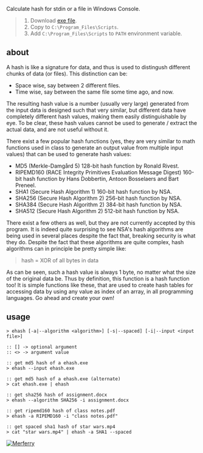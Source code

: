 ﻿Calculate hash for stdin or a file in Windows Console.
> 1. Download [exe file](https://github.com/winp/extra-hash/releases/download/1.0.0/ehash.exe).
> 2. Copy to `C:\Program_Files\Scripts`.
> 3. Add `C:\Program_Files\Scripts` to `PATH` environment variable.


## about

A hash is like a signature for data, and thus is used to distingush
different chunks of data (or files). This distinction can be:

- Space wise, say between 2 different files.
- Time wise, say between the same file some time ago, and now.

The resulting hash value is a number (usually very large) generated from the
input data is designed such that very similar, but different data have
completely different hash values, making them easily distinguishable by eye.
To be clear, these hash values cannot be used to generate / extract the actual
data, and are not useful without it.

There exist a few popular hash functions (yes, they are very similar to math
functions used in class to generate an output value from multiple input values)
that can be used to generate hash values:

- MD5 (Merkle-Damgård 5) 128-bit hash function by Ronald Rivest.
- RIPEMD160 (RACE Integrity Primitives Evaluation Message Digest) 160-bit hash
  function by Hans Dobbertin, Antoon Bosselaers and Bart Preneel.
- SHA1 (Secure Hash Algorithm 1) 160-bit hash function by NSA.
- SHA256 (Secure Hash Algorithm 2) 256-bit hash function by NSA.
- SHA384 (Secure Hash Algorithm 2) 384-bit hash function by NSA.
- SHA512 (Secure Hash Algorithm 2) 512-bit hash function by NSA.

There exist a few others as well, but they are not currently accepted by this
program. It is indeed quite surprising to see NSA's hash algorithms are being
used in several places despite the fact that, breaking security is what they
do. Despite the fact that these algorithms are quite complex, hash algorithms
can in principle be pretty simple like:

> hash = XOR of all bytes in data

As can be seen, such a hash value is always 1 byte, no matter what the size of
the original data be. Thus by definition, this function is a hash function too!
It is simple functions like these, that are used to create hash tables
for accessing data by using any value as index of an array, in all programming
languages. Go ahead and create your own!


## usage

```batch
> ehash [-a|--algorithm <algorithm>] [-s|--spaced] [-i|--input <input file>]

:: [] -> optional argument
:: <> -> argument value
```

```batch
:: get md5 hash of a ehash.exe
> ehash --input ehash.exe

:: get md5 hash of a ehash.exe (alternate)
> cat ehash.exe | ehash

:: get sha256 hash of assignment.docx
> ehash --algorithm SHA256 -i assignment.docx

:: get ripemd160 hash of class notes.pdf
> ehash -a RIPEMD160 -i "class notes.pdf"

:: get spaced sha1 hash of star wars.mp4
> cat "star wars.mp4" | ehash -a SHA1 --spaced
```


[![Merferry](https://i.imgur.com/SCVpuPD.jpg)](https://merferry.github.io)
